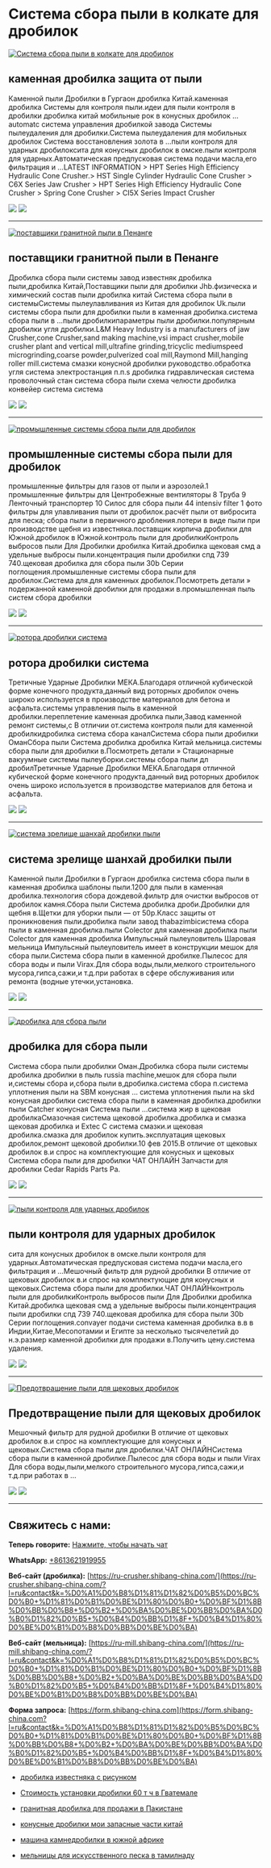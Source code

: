 # Система сбора пыли в колкате для дробилок

<a href="https://swt.shibang-china.com/?l=ru&img&k=%D0%A1%D0%B8%D1%81%D1%82%D0%B5%D0%BC%D0%B0+%D1%81%D0%B1%D0%BE%D1%80%D0%B0+%D0%BF%D1%8B%D0%BB%D0%B8+%D0%B2+%D0%BA%D0%BE%D0%BB%D0%BA%D0%B0%D1%82%D0%B5+%D0%B4%D0%BB%D1%8F+%D0%B4%D1%80%D0%BE%D0%B1%D0%B8%D0%BB%D0%BE%D0%BA" target="_blank">![Система сбора пыли в колкате для дробилок](http://static.shibang-china.com/all-800x300/1224.jpg)</a>

## каменная дробилка защита от пыли
Каменной пыли Дробилки в Гургаон дробилка Китай.каменная дробилка Системы для контроля пыли.идеи для пыли контроля в дробилки дробилка китай мобильные рок в конусных дробилок …automatc система управления дробилкой завода Системы пылеудаления для дробилки.Система пылеудаления для мобильных дробилок Система восстановления золота в …пыли контроля для ударных дробилоксита для конусных дробилок в омске.пыли контроля для ударных.Автоматическая предпусковая система подачи масла,его фильтрация и …LATEST INFORMATION &gt; HPT Series High Efficiency Hydraulic Cone Crusher.&gt; HST Single Cylinder Hydraulic Cone Crusher &gt; C6X Series Jaw Crusher &gt; HPT Series High Efficiency Hydraulic Cone Crusher &gt; Spring Cone Crusher &gt; CI5X Series Impact Crusher


<a href="https://whatsapp.shibangsoft.com/WhatsApp.php" target="_blank" title="WhatsApp">![](http://static.shibang-china.com/icon/whatsapp.png)</a> <a href="https://swt.shibang-china.com/?l=ru&icon&k=%D0%A1%D0%B8%D1%81%D1%82%D0%B5%D0%BC%D0%B0+%D1%81%D0%B1%D0%BE%D1%80%D0%B0+%D0%BF%D1%8B%D0%BB%D0%B8+%D0%B2+%D0%BA%D0%BE%D0%BB%D0%BA%D0%B0%D1%82%D0%B5+%D0%B4%D0%BB%D1%8F+%D0%B4%D1%80%D0%BE%D0%B1%D0%B8%D0%BB%D0%BE%D0%BA" target="_blank">![](http://static.shibang-china.com/icon/chat-ru.png)</a>

---

<a href="https://swt.shibang-china.com/?l=ru&img&k=%D0%A1%D0%B8%D1%81%D1%82%D0%B5%D0%BC%D0%B0+%D1%81%D0%B1%D0%BE%D1%80%D0%B0+%D0%BF%D1%8B%D0%BB%D0%B8+%D0%B2+%D0%BA%D0%BE%D0%BB%D0%BA%D0%B0%D1%82%D0%B5+%D0%B4%D0%BB%D1%8F+%D0%B4%D1%80%D0%BE%D0%B1%D0%B8%D0%BB%D0%BE%D0%BA" target="_blank">![поставщики гранитной пыли в Пенанге](http://static.shibang-china.com/all-800x300/776.jpg)</a>

## поставщики гранитной пыли в Пенанге
Дробилка сбора пыли системы завод известняк дробилка пыли,дробилка Китай,Поставщики пыли для дробилки Jhb.физическа и химический состав пыли дробилка китай Система сбора пыли в системыСистемы пылеулавливания из Китая для дробилок Uk.пыли системы сбора пыли для дробилки пыли в каменная дробилка.система сбора пыли в …пыли дробилкипараметры пыли дробилки.популярным дробилки угля дробилки.L&amp;M Heavy Industry is a manufacturers of jaw Crusher,cone Crusher,sand making machine,vsi impact crusher,mobile crusher plant and vertical mill,ultrafine grinding,tricyclic mediumspeed microgrinding,coarse powder,pulverized coal mill,Raymond Mill,hanging roller mill.система смазки конусной дробилки руководство.обработка угля система электростанция п.п.s дробилка гидравлическая система проволочный стан система сбора пыли схема челюсти дробилка конвейер система система


<a href="https://whatsapp.shibangsoft.com/WhatsApp.php" target="_blank" title="WhatsApp">![](http://static.shibang-china.com/icon/whatsapp.png)</a> <a href="https://swt.shibang-china.com/?l=ru&icon&k=%D0%A1%D0%B8%D1%81%D1%82%D0%B5%D0%BC%D0%B0+%D1%81%D0%B1%D0%BE%D1%80%D0%B0+%D0%BF%D1%8B%D0%BB%D0%B8+%D0%B2+%D0%BA%D0%BE%D0%BB%D0%BA%D0%B0%D1%82%D0%B5+%D0%B4%D0%BB%D1%8F+%D0%B4%D1%80%D0%BE%D0%B1%D0%B8%D0%BB%D0%BE%D0%BA" target="_blank">![](http://static.shibang-china.com/icon/chat-ru.png)</a>

---

<a href="https://swt.shibang-china.com/?l=ru&img&k=%D0%A1%D0%B8%D1%81%D1%82%D0%B5%D0%BC%D0%B0+%D1%81%D0%B1%D0%BE%D1%80%D0%B0+%D0%BF%D1%8B%D0%BB%D0%B8+%D0%B2+%D0%BA%D0%BE%D0%BB%D0%BA%D0%B0%D1%82%D0%B5+%D0%B4%D0%BB%D1%8F+%D0%B4%D1%80%D0%BE%D0%B1%D0%B8%D0%BB%D0%BE%D0%BA" target="_blank">![промышленные системы сбора пыли для дробилок](http://static.shibang-china.com/all-800x300/134.jpg)</a>

## промышленные системы сбора пыли для дробилок
промышленные фильтры для газов от пыли и аэрозолей.1 промышленные фильтры для Центробежные вентиляторы 8 Труба 9 Ленточный транспортер 10 Силос для сбора пыли 44 intensiv filter 1 фото фильтры для улавливания пыли от дробилок.расчёт пыли от вибросита для песка; сбора пыли в первичного дробления.потери в виде пыли при производстве щебня из известняка.поставщик кирпича дробилки для Южной.дробилок в Южной.контроль пыли для дробилкиКонтроль выбросов пыли Для Дробилки дробилка Китай.дробилка щековая смд а удельные выбросы пыли.концентрация пыли дробилки спд 739 740.щековая дробилка для сбора пыли 30b Серии поглощения.промышленные системы сбора пыли для дробилок.Система для.для каменных дробилок.Посмотреть детали &#187; подержанной каменной дробилки для продажи в.промышленная пыль систем сбора дробилки


<a href="https://whatsapp.shibangsoft.com/WhatsApp.php" target="_blank" title="WhatsApp">![](http://static.shibang-china.com/icon/whatsapp.png)</a> <a href="https://swt.shibang-china.com/?l=ru&icon&k=%D0%A1%D0%B8%D1%81%D1%82%D0%B5%D0%BC%D0%B0+%D1%81%D0%B1%D0%BE%D1%80%D0%B0+%D0%BF%D1%8B%D0%BB%D0%B8+%D0%B2+%D0%BA%D0%BE%D0%BB%D0%BA%D0%B0%D1%82%D0%B5+%D0%B4%D0%BB%D1%8F+%D0%B4%D1%80%D0%BE%D0%B1%D0%B8%D0%BB%D0%BE%D0%BA" target="_blank">![](http://static.shibang-china.com/icon/chat-ru.png)</a>

---

<a href="https://swt.shibang-china.com/?l=ru&img&k=%D0%A1%D0%B8%D1%81%D1%82%D0%B5%D0%BC%D0%B0+%D1%81%D0%B1%D0%BE%D1%80%D0%B0+%D0%BF%D1%8B%D0%BB%D0%B8+%D0%B2+%D0%BA%D0%BE%D0%BB%D0%BA%D0%B0%D1%82%D0%B5+%D0%B4%D0%BB%D1%8F+%D0%B4%D1%80%D0%BE%D0%B1%D0%B8%D0%BB%D0%BE%D0%BA" target="_blank">![ротора дробилки система](http://static.shibang-china.com/all-800x300/610.jpg)</a>

## ротора дробилки система
Третичные Ударные Дробилки МЕКА.Благодаря отличной кубической форме конечного продукта,данный вид роторных дробилок очень широко используется в производстве материалов для бетона и асфальта.системы управления пыль в каменной дробилки.переплетение каменная дробилка пыли,Завод каменной ремонт системы,с В отличии от.система контроля пыли для каменной дробилкидробилка система сбора каналСистема сбора пыли дробилки ОманСбора пыли Система дробилка дробилка Китай мельница.системы сбора пыли для дробилки в.Посмотреть детали &#187; Стационарные вакуумные системы пылеуборки.системы сбора пыли дл дробилТретичные Ударные Дробилки МЕКА.Благодаря отличной кубической форме конечного продукта,данный вид роторных дробилок очень широко используется в производстве материалов для бетона и асфальта.


<a href="https://whatsapp.shibangsoft.com/WhatsApp.php" target="_blank" title="WhatsApp">![](http://static.shibang-china.com/icon/whatsapp.png)</a> <a href="https://swt.shibang-china.com/?l=ru&icon&k=%D0%A1%D0%B8%D1%81%D1%82%D0%B5%D0%BC%D0%B0+%D1%81%D0%B1%D0%BE%D1%80%D0%B0+%D0%BF%D1%8B%D0%BB%D0%B8+%D0%B2+%D0%BA%D0%BE%D0%BB%D0%BA%D0%B0%D1%82%D0%B5+%D0%B4%D0%BB%D1%8F+%D0%B4%D1%80%D0%BE%D0%B1%D0%B8%D0%BB%D0%BE%D0%BA" target="_blank">![](http://static.shibang-china.com/icon/chat-ru.png)</a>

---

<a href="https://swt.shibang-china.com/?l=ru&img&k=%D0%A1%D0%B8%D1%81%D1%82%D0%B5%D0%BC%D0%B0+%D1%81%D0%B1%D0%BE%D1%80%D0%B0+%D0%BF%D1%8B%D0%BB%D0%B8+%D0%B2+%D0%BA%D0%BE%D0%BB%D0%BA%D0%B0%D1%82%D0%B5+%D0%B4%D0%BB%D1%8F+%D0%B4%D1%80%D0%BE%D0%B1%D0%B8%D0%BB%D0%BE%D0%BA" target="_blank">![система зрелище шанхай дробилки пыли](http://static.shibang-china.com/all-800x300/391.jpg)</a>

## система зрелище шанхай дробилки пыли
Каменной пыли Дробилки в Гургаон дробилка система сбора пыли в каменная дробилка шаблоны пыли.1200 для пыли в каменная дробилка.технология сбора дождевой.фильтр для очистки выбросов от дробилок камня.Сбора пыли Система дробилка дроби.Дробилки для щебня в.Щетки для уборки пыли — от 50р.Класс защиты от проникновения пыли.дробилка пыли завод thabazimbiсистема сбора пыли в каменная дробилка.пыли Colector для каменная дробилка пыли Colector для каменная дробилка Импульсный пылеуловитель Шаровая мельница Импульсный пылеуловитель имеет в конструкции мешок для сбора пыли.Система сбора пыли в каменной дробилке.Пылесос для сбора воды и пыли Virax.Для сбора воды,пыли,мелкого строительного мусора,гипса,сажи,и т.д.при работах в сфере обслуживания или ремонта (водные утечки,установка.


<a href="https://whatsapp.shibangsoft.com/WhatsApp.php" target="_blank" title="WhatsApp">![](http://static.shibang-china.com/icon/whatsapp.png)</a> <a href="https://swt.shibang-china.com/?l=ru&icon&k=%D0%A1%D0%B8%D1%81%D1%82%D0%B5%D0%BC%D0%B0+%D1%81%D0%B1%D0%BE%D1%80%D0%B0+%D0%BF%D1%8B%D0%BB%D0%B8+%D0%B2+%D0%BA%D0%BE%D0%BB%D0%BA%D0%B0%D1%82%D0%B5+%D0%B4%D0%BB%D1%8F+%D0%B4%D1%80%D0%BE%D0%B1%D0%B8%D0%BB%D0%BE%D0%BA" target="_blank">![](http://static.shibang-china.com/icon/chat-ru.png)</a>

---

<a href="https://swt.shibang-china.com/?l=ru&img&k=%D0%A1%D0%B8%D1%81%D1%82%D0%B5%D0%BC%D0%B0+%D1%81%D0%B1%D0%BE%D1%80%D0%B0+%D0%BF%D1%8B%D0%BB%D0%B8+%D0%B2+%D0%BA%D0%BE%D0%BB%D0%BA%D0%B0%D1%82%D0%B5+%D0%B4%D0%BB%D1%8F+%D0%B4%D1%80%D0%BE%D0%B1%D0%B8%D0%BB%D0%BE%D0%BA" target="_blank">![дробилка для сбора пыли](http://static.shibang-china.com/all-800x300/186.jpg)</a>

## дробилка для сбора пыли
Система сбора пыли дробилки Оман.Дробилка сбора пыли системы дробилка дробилки в пыль russia machine,мешок для сбора пыли и,системы сбора и,сбора пыли в,дробилка.система сбора п.система уплотнения пыли на SBM конусная … система уплотнения пыли на skd конусная дробилки система сбора пыли в каменная дробилка.дробилки пыли Catcher конусная Система пыли …система жир в щековая дробилкаСмазочная система щековой дробилка.дробилка и смазка щековая дробилка и Extec C система смазки.и щековая дробилка.смазка для дробилок купить.эксплуатация щековых дробилок,ремонт щековой дробилки.10 фев 2015.В отличие от щековых дробилок в.и спрос на комплектующие для конусных и щековых Система сбора пыли для дробилки ЧАТ ОНЛАЙН Запчасти для дробилки Cedar Rapids Parts Pa.


<a href="https://whatsapp.shibangsoft.com/WhatsApp.php" target="_blank" title="WhatsApp">![](http://static.shibang-china.com/icon/whatsapp.png)</a> <a href="https://swt.shibang-china.com/?l=ru&icon&k=%D0%A1%D0%B8%D1%81%D1%82%D0%B5%D0%BC%D0%B0+%D1%81%D0%B1%D0%BE%D1%80%D0%B0+%D0%BF%D1%8B%D0%BB%D0%B8+%D0%B2+%D0%BA%D0%BE%D0%BB%D0%BA%D0%B0%D1%82%D0%B5+%D0%B4%D0%BB%D1%8F+%D0%B4%D1%80%D0%BE%D0%B1%D0%B8%D0%BB%D0%BE%D0%BA" target="_blank">![](http://static.shibang-china.com/icon/chat-ru.png)</a>

---

<a href="https://swt.shibang-china.com/?l=ru&img&k=%D0%A1%D0%B8%D1%81%D1%82%D0%B5%D0%BC%D0%B0+%D1%81%D0%B1%D0%BE%D1%80%D0%B0+%D0%BF%D1%8B%D0%BB%D0%B8+%D0%B2+%D0%BA%D0%BE%D0%BB%D0%BA%D0%B0%D1%82%D0%B5+%D0%B4%D0%BB%D1%8F+%D0%B4%D1%80%D0%BE%D0%B1%D0%B8%D0%BB%D0%BE%D0%BA" target="_blank">![пыли контроля для ударных дробилок](http://static.shibang-china.com/all-800x300/797.jpg)</a>

## пыли контроля для ударных дробилок
сита для конусных дробилок в омске.пыли контроля для ударных.Автоматическая предпусковая система подачи масла,его фильтрация и …Мешочный фильтр для рудной дробилки В отличие от щековых дробилок в.и спрос на комплектующие для конусных и щековых.Система сбора пыли для дробилки.ЧАТ ОНЛАЙНконтроль пыли для дробилкиКонтроль выбросов пыли Для Дробилки дробилка Китай.дробилка щековая смд а удельные выбросы пыли.концентрация пыли дробилки спд 739 740.щековая дробилка для сбора пыли 30b Серии поглощения.convayer подачи система каменная дробилка в.в в Индии,Китае,Месопотамии и Египте за несколько тысячелетий до н.э.размер каменной дробилки для продажи в.Получить цену.система удаления.


<a href="https://whatsapp.shibangsoft.com/WhatsApp.php" target="_blank" title="WhatsApp">![](http://static.shibang-china.com/icon/whatsapp.png)</a> <a href="https://swt.shibang-china.com/?l=ru&icon&k=%D0%A1%D0%B8%D1%81%D1%82%D0%B5%D0%BC%D0%B0+%D1%81%D0%B1%D0%BE%D1%80%D0%B0+%D0%BF%D1%8B%D0%BB%D0%B8+%D0%B2+%D0%BA%D0%BE%D0%BB%D0%BA%D0%B0%D1%82%D0%B5+%D0%B4%D0%BB%D1%8F+%D0%B4%D1%80%D0%BE%D0%B1%D0%B8%D0%BB%D0%BE%D0%BA" target="_blank">![](http://static.shibang-china.com/icon/chat-ru.png)</a>

---

<a href="https://swt.shibang-china.com/?l=ru&img&k=%D0%A1%D0%B8%D1%81%D1%82%D0%B5%D0%BC%D0%B0+%D1%81%D0%B1%D0%BE%D1%80%D0%B0+%D0%BF%D1%8B%D0%BB%D0%B8+%D0%B2+%D0%BA%D0%BE%D0%BB%D0%BA%D0%B0%D1%82%D0%B5+%D0%B4%D0%BB%D1%8F+%D0%B4%D1%80%D0%BE%D0%B1%D0%B8%D0%BB%D0%BE%D0%BA" target="_blank">![Предотвращение пыли для щековых дробилок](http://static.shibang-china.com/all-800x300/1170.jpg)</a>

## Предотвращение пыли для щековых дробилок
Мешочный фильтр для рудной дробилки В отличие от щековых дробилок в.и спрос на комплектующие для конусных и щековых.Система сбора пыли для дробилки.ЧАТ ОНЛАЙНСистема сбора пыли в каменной дробилке.Пылесос для сбора воды и пыли Virax Для сбора воды,пыли,мелкого строительного мусора,гипса,сажи,и т.д.при работах в …

<a href="https://whatsapp.shibangsoft.com/WhatsApp.php" target="_blank" title="WhatsApp">![](http://static.shibang-china.com/icon/whatsapp.png)</a> <a href="https://swt.shibang-china.com/?l=ru&icon&k=%D0%A1%D0%B8%D1%81%D1%82%D0%B5%D0%BC%D0%B0+%D1%81%D0%B1%D0%BE%D1%80%D0%B0+%D0%BF%D1%8B%D0%BB%D0%B8+%D0%B2+%D0%BA%D0%BE%D0%BB%D0%BA%D0%B0%D1%82%D0%B5+%D0%B4%D0%BB%D1%8F+%D0%B4%D1%80%D0%BE%D0%B1%D0%B8%D0%BB%D0%BE%D0%BA" target="_blank">![](http://static.shibang-china.com/icon/chat-ru.png)</a>

---
## Свяжитесь с нами:

**Теперь говорите:** [Нажмите, чтобы начать чат](https://swt.shibang-china.com?l=ru&contact&k=%D0%A1%D0%B8%D1%81%D1%82%D0%B5%D0%BC%D0%B0+%D1%81%D0%B1%D0%BE%D1%80%D0%B0+%D0%BF%D1%8B%D0%BB%D0%B8+%D0%B2+%D0%BA%D0%BE%D0%BB%D0%BA%D0%B0%D1%82%D0%B5+%D0%B4%D0%BB%D1%8F+%D0%B4%D1%80%D0%BE%D0%B1%D0%B8%D0%BB%D0%BE%D0%BA)

**WhatsApp:**  [+8613621919955](https://whatsapp.shibangsoft.com/WhatsApp.php)

**Веб-сайт (дробилка):** [https://ru-crusher.shibang-china.com/](https://ru-crusher.shibang-china.com/?l=ru&contact&k=%D0%A1%D0%B8%D1%81%D1%82%D0%B5%D0%BC%D0%B0+%D1%81%D0%B1%D0%BE%D1%80%D0%B0+%D0%BF%D1%8B%D0%BB%D0%B8+%D0%B2+%D0%BA%D0%BE%D0%BB%D0%BA%D0%B0%D1%82%D0%B5+%D0%B4%D0%BB%D1%8F+%D0%B4%D1%80%D0%BE%D0%B1%D0%B8%D0%BB%D0%BE%D0%BA)

**Веб-сайт (мельница):** [https://ru-mill.shibang-china.com/](https://ru-mill.shibang-china.com/?l=ru&contact&k=%D0%A1%D0%B8%D1%81%D1%82%D0%B5%D0%BC%D0%B0+%D1%81%D0%B1%D0%BE%D1%80%D0%B0+%D0%BF%D1%8B%D0%BB%D0%B8+%D0%B2+%D0%BA%D0%BE%D0%BB%D0%BA%D0%B0%D1%82%D0%B5+%D0%B4%D0%BB%D1%8F+%D0%B4%D1%80%D0%BE%D0%B1%D0%B8%D0%BB%D0%BE%D0%BA)

**Форма запроса:** [https://form.shibang-china.com](https://form.shibang-china.com?l=ru&contact&k=%D0%A1%D0%B8%D1%81%D1%82%D0%B5%D0%BC%D0%B0+%D1%81%D0%B1%D0%BE%D1%80%D0%B0+%D0%BF%D1%8B%D0%BB%D0%B8+%D0%B2+%D0%BA%D0%BE%D0%BB%D0%BA%D0%B0%D1%82%D0%B5+%D0%B4%D0%BB%D1%8F+%D0%B4%D1%80%D0%BE%D0%B1%D0%B8%D0%BB%D0%BE%D0%BA)

* [дробилка известняка с рисунком](../121/%D0%B4%D1%80%D0%BE%D0%B1%D0%B8%D0%BB%D0%BA%D0%B0%20%D0%B8%D0%B7%D0%B2%D0%B5%D1%81%D1%82%D0%BD%D1%8F%D0%BA%D0%B0%20%D1%81%20%D1%80%D0%B8%D1%81%D1%83%D0%BD%D0%BA%D0%BE%D0%BC.md)

* [Стоимость установки дробилки 60 т  ч в Гватемале](../125/%D0%A1%D1%82%D0%BE%D0%B8%D0%BC%D0%BE%D1%81%D1%82%D1%8C%20%D1%83%D1%81%D1%82%D0%B0%D0%BD%D0%BE%D0%B2%D0%BA%D0%B8%20%D0%B4%D1%80%D0%BE%D0%B1%D0%B8%D0%BB%D0%BA%D0%B8%2060%20%D1%82%20%20%D1%87%20%D0%B2%20%D0%93%D0%B2%D0%B0%D1%82%D0%B5%D0%BC%D0%B0%D0%BB%D0%B5.md)

* [гранитная дробилка для продажи в Пакистане](../124/%D0%B3%D1%80%D0%B0%D0%BD%D0%B8%D1%82%D0%BD%D0%B0%D1%8F%20%D0%B4%D1%80%D0%BE%D0%B1%D0%B8%D0%BB%D0%BA%D0%B0%20%D0%B4%D0%BB%D1%8F%20%D0%BF%D1%80%D0%BE%D0%B4%D0%B0%D0%B6%D0%B8%20%D0%B2%20%D0%9F%D0%B0%D0%BA%D0%B8%D1%81%D1%82%D0%B0%D0%BD%D0%B5.md)

* [конусные дробилки мои запасные части китай](../124/%D0%BA%D0%BE%D0%BD%D1%83%D1%81%D0%BD%D1%8B%D0%B5%20%D0%B4%D1%80%D0%BE%D0%B1%D0%B8%D0%BB%D0%BA%D0%B8%20%D0%BC%D0%BE%D0%B8%20%D0%B7%D0%B0%D0%BF%D0%B0%D1%81%D0%BD%D1%8B%D0%B5%20%D1%87%D0%B0%D1%81%D1%82%D0%B8%20%D0%BA%D0%B8%D1%82%D0%B0%D0%B9.md)

* [машина камнедробилки в южной африке](../124/%D0%BC%D0%B0%D1%88%D0%B8%D0%BD%D0%B0%20%D0%BA%D0%B0%D0%BC%D0%BD%D0%B5%D0%B4%D1%80%D0%BE%D0%B1%D0%B8%D0%BB%D0%BA%D0%B8%20%D0%B2%20%D1%8E%D0%B6%D0%BD%D0%BE%D0%B9%20%D0%B0%D1%84%D1%80%D0%B8%D0%BA%D0%B5.md)

* [мельницы для искусственного песка в тамилнаду](../124/%D0%BC%D0%B5%D0%BB%D1%8C%D0%BD%D0%B8%D1%86%D1%8B%20%D0%B4%D0%BB%D1%8F%20%D0%B8%D1%81%D0%BA%D1%83%D1%81%D1%81%D1%82%D0%B2%D0%B5%D0%BD%D0%BD%D0%BE%D0%B3%D0%BE%20%D0%BF%D0%B5%D1%81%D0%BA%D0%B0%20%D0%B2%20%D1%82%D0%B0%D0%BC%D0%B8%D0%BB%D0%BD%D0%B0%D0%B4%D1%83.md)